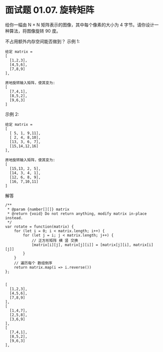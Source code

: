 # 面试题 01.07. 旋转矩阵

给你一幅由 N × N 矩阵表示的图像，其中每个像素的大小为 4 字节。请你设计一种算法，将图像旋转 90 度。

不占用额外内存空间能否做到？
示例 1:

    给定 matrix = 
    [
      [1,2,3],
      [4,5,6],
      [7,8,9]
    ],
    
    原地旋转输入矩阵，使其变为:
    [
      [7,4,1],
      [8,5,2],
      [9,6,3]
    ]
示例 2:

    给定 matrix =
    [
      [ 5, 1, 9,11],
      [ 2, 4, 8,10],
      [13, 3, 6, 7],
      [15,14,12,16]
    ], 
    
    原地旋转输入矩阵，使其变为:
    [
      [15,13, 2, 5],
      [14, 3, 4, 1],
      [12, 6, 8, 9],
      [16, 7,10,11]
    ]

解答

    /**
     * @param {number[][]} matrix
     * @return {void} Do not return anything, modify matrix in-place instead.
     */
    var rotate = function(matrix) {  
        for (let i = 0; i < matrix.length; i++) {
            for (let j = i; j < matrix.length; j++) {
                // 正方形矩阵 横 竖 交换
                [matrix[i][j], matrix[j][i]] = [matrix[j][i], matrix[i][j]]
            }
        }
        // 遍历每个 数组倒序
        return matrix.map(i => i.reverse())
    };
    
    
    [
      [1,2,3],
      [4,5,6],
      [7,8,9]
    ],
    [
      [1,4,7],
      [2,5,8],
      [3,6,9]
    ],
    [
      [7,4,1],
      [8,5,2],
      [9,6,3]
    ],
    




